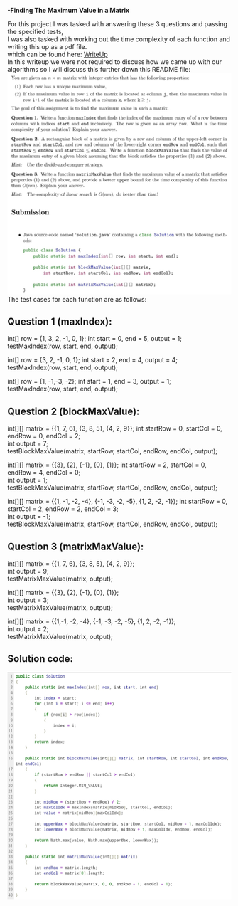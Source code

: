 **-Finding The Maximum Value in a Matrix**  

For this project I was tasked with answering these 3 questions and passing the specified tests,  
I was also tasked with working out the time complexity of each function and writing this up as a pdf file.   
which can be found here:
[WriteUp](./WriteUp.pdf)  
In this writeup we were not required to discuss how we came up with our algorithms so I will discuss this further down this README file:
![Requirements](Images/Requirements.jpg)
The test cases for each function are as follows:

Question 1 (maxIndex):
-
int[] row = {1, 3, 2, -1, 0, 1}; int start = 0, end = 5, output = 1;     
testMaxIndex(row, start, end, output);  

int[] row = {3, 2, -1, 0, 1}; int start = 2, end = 4, output = 4;     
testMaxIndex(row, start, end, output);  

int[] row = {1, -1,-3, -2}; int start = 1, end = 3, output = 1;    
testMaxIndex(row, start, end, output);   

Question 2 (blockMaxValue):
-
int[][] matrix = {{1, 7, 6}, {3, 8, 5}, {4, 2, 9}}; int startRow = 0, startCol = 0, endRow = 0, endCol = 2;   
int output = 7;   
testBlockMaxValue(matrix, startRow, startCol, endRow, endCol, output);   

int[][] matrix = {{3}, {2}, {-1}, {0}, {1}}; int startRow = 2, startCol = 0, endRow = 4, endCol = 0;   
int output = 1;   
testBlockMaxValue(matrix, startRow, startCol, endRow, endCol, output);   

int[][] matrix = {{1, -1, -2, -4}, {-1, -3, -2, -5}, {1, 2, -2, -1}}; int startRow = 0, startCol = 2, endRow = 2, endCol = 3;   
int output = -1;  
testBlockMaxValue(matrix, startRow, startCol, endRow, endCol, output);   

Question 3 (matrixMaxValue):
-
int[][] matrix = {{1, 7, 6}, {3, 8, 5}, {4, 2, 9}};   
int output = 9;   
testMatrixMaxValue(matrix, output);   

int[][] matrix = {{3}, {2}, {-1}, {0}, {1}};   
int output = 3;   
testMatrixMaxValue(matrix, output);  

int[][] matrix = {{1,-1, -2, -4}, {-1, -3, -2, -5}, {1, 2, -2, -1}};   
int output = 2;   
testMatrixMaxValue(matrix, output);  

Solution code:
-
![Solution](Images/Solution_code.jpg)
